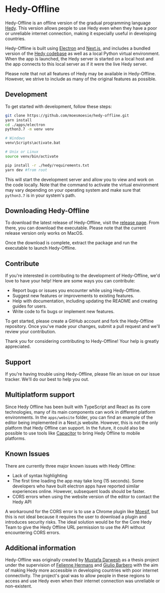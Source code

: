 # Hedy-Offline

Hedy-Offline is an offline version of the gradual programming language [Hedy](https://www.hedycode.com/). This version allows people to use Hedy even when they have a poor or unreliable internet connection, making it especially useful in developing countries.

Hedy-Offline is built using [Electron](https://www.electronjs.org/) and [Next.js](https://nextjs.org/), and includes a bundled version of the [Hedy codebase](https://github.com/hedyorg/hedy) as well as a local Python virtual environment. When the app is launched, the Hedy server is started on a local host and the app connects to this local server as if it were the live Hedy server.

Please note that not all features of Hedy may be available in Hedy-Offline. However, we strive to include as many of the original features as possible.

## Development

To get started with development, follow these steps:

```bash
git clone https://github.com/moesmoesie/hedy-offline.git
yarn install
cd ./apps/electron
python3.7 -m venv venv

# Windows
venv\Scripts\activate.bat

# Unix or Linux
source venv/bin/activate

pip install -r ./hedy/requirements.txt
yarn dev #from root
```

This will start the development server and allow you to view and work on the code locally. Note that the command to activate the virtual environment may vary depending on your operating system and make sure that `python3.7` is in your system's path.

## Downloading Hedy-Offline

To download the latest release of Hedy-Offline, visit the [release page](https://github.com/moesmoesie/hedy-offline/releases). From there, you can download the executable. Please note that the current release version only works on MacOS.

Once the download is complete, extract the package and run the executable to launch Hedy-Offline.

## Contribute

If you're interested in contributing to the development of Hedy-Offline, we'd love to have your help! Here are some ways you can contribute:

- Report bugs or issues you encounter while using Hedy-Offline.
- Suggest new features or improvements to existing features.
- Help with documentation, including updating the README and creating guides for users.
- Write code to fix bugs or implement new features.

To get started, please create a GitHub account and fork the Hedy-Offline repository. Once you've made your changes, submit a pull request and we'll review your contribution.

Thank you for considering contributing to Hedy-Offline! Your help is greatly appreciated.

## Support

If you're having trouble using Hedy-Offline, please file an issue on our issue tracker. We'll do our best to help you out.

## Multiplatform support

Since Hedy Offline has been built with TypeScript and React as its core technologies, many of its main components can work in different platform environments. In the `apps/website` folder, you can find an example of the editor being implemented in a Next.js website. However, this is not the only platform that Hedy Offline can support. In the future, it could also be possible to use tools like [Capacitor](https://capacitorjs.com/) to bring Hedy Offline to mobile platforms.

## Known Issues

There are currently three major known issues with Hedy Offline:

- Lack of syntax highlighting
- The first time loading the app may take long (15 seconds). Some developers who have built electron apps have reported similar experiences online. However, subsequent loads should be faster.
- CORS errors when using the website version of the editor to contact the Hedy API

A workaround for the CORS error is to use a Chrome plugin like [Moesif](https://chrome.google.com/webstore/detail/moesif-origin-cors-change/digfbfaphojjndkpccljibejjbppifbc?hl=nl), but this is not ideal because it requires the user to download a plugin and introduces security risks. The ideal solution would be for the Core Hedy Team to give the Hedy Offline URL permission to use the API without encountering CORS errors.

## Additional information

Hedy-Offline was originally created by [Mustafa Darwesh](https://github.com/moesmoesie) as a thesis project under the supervision of [Felienne Hermans](https://github.com/Felienne) and [Giulio Barbero](https://www.universiteitleiden.nl/en/staffmembers/giulio-barbero#tab-1) with the aim of making Hedy more accessible in developing countries with poor internet connectivity. The project's goal was to allow people in these regions to access and use Hedy even when their internet connection was unreliable or non-existent.

